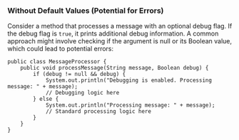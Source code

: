 ### Without Default Values (Potential for Errors)

Consider a method that processes a message with an optional debug flag. If the debug flag is `true`, it prints additional debug information. A common approach might involve checking if the argument is null or its Boolean value, which could lead to potential errors:

```
public class MessageProcessor {
    public void processMessage(String message, Boolean debug) {
        if (debug != null && debug) {
            System.out.println("Debugging is enabled. Processing message: " + message);
            // Debugging logic here
        } else {
            System.out.println("Processing message: " + message);
            // Standard processing logic here
        }
    }
}

```

